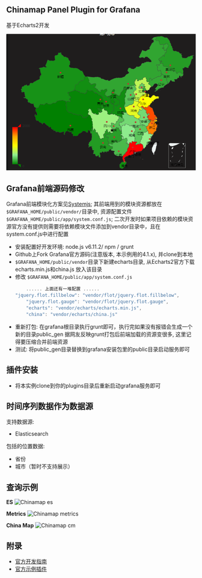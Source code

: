 ## Chinamap Panel Plugin for Grafana

基于Echarts2开发

![Chinamap](./src/imgs/chinamap-china-v2.png)


## Grafana前端源码修改
Grafana前端模块化方案见[Systemjs](https://github.com/systemjs/systemjs);
其前端用到的模块资源都放在`$GRAFANA_HOME/public/vendor/`目录中, 资源配置文件`$GRAFANA_HOME/public/app/system.conf.js`;
二次开发时如果项目依赖的模块资源官方没有提供则需要将依赖模块文件添加到vendor目录中，且在system.conf.js中进行配置

- 安装配置好开发环境: node.js v6.11.2/ npm / grunt
- Github上Fork Grafana官方源码(注意版本, 本示例用的4.1.x), 并clone到本地
- `$GRAFANA_HOME/public/vendor`目录下新建echarts目录, 从Echarts2官方下载echarts.min.js和china.js 放入该目录
- 修改 `$GRAFANA_HOME/public/app/system.conf.js`
	```javascript
		...... 上面还有一堆配置 ......
	"jquery.flot.fillbelow": "vendor/flot/jquery.flot.fillbelow",
	    "jquery.flot.gauge": "vendor/flot/jquery.flot.gauge",
	    "echarts": "vendor/echarts/echarts.min.js",
	    "china": "vendor/echarts/china.js"
	```
- 重新打包: 在grafana根目录执行grunt即可，执行完如果没有报错会生成一个新的目录public_gen
	据网友反映grunt打包后前端加载的资源变很多, 这里记得要压缩合并前端资源
- 测试: 将public_gen目录替换到grafana安装包里的public目录启动服务即可


## 插件安装
- 将本实例clone到你的plugins目录后重新启动grafana服务即可

## 时间序列数据作为数据源

支持数据源:

- Elasticsearch


包括的位置数据:

- 省份 
- 城市（暂时不支持展示）


## 查询示例

**ES**
![Chinamap es](./src/imgs/chinamap-es.png)

**Metrics**
![Chinamap metrics](./src/imgs/chinamap-metrics.png)

**China Map**
![Chinamap cm](./src/imgs/chinamap-cm.png)

## 附录
- [官方开发指南](http://docs.grafana.org/plugins/developing/development/)
- [官方示例插件](https://github.com/grafana/piechart-panel)